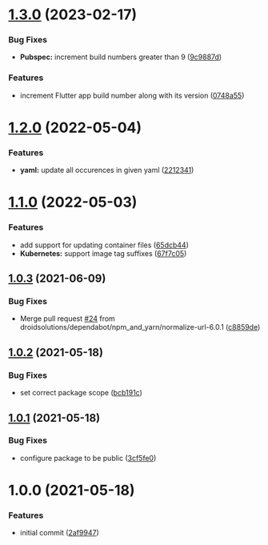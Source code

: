 # [1.3.0](https://github.com/droidsolutions/semantic-release-update-file/compare/v1.2.0...v1.3.0) (2023-02-17)


### Bug Fixes

* **Pubspec:** increment build numbers greater than 9 ([9c9887d](https://github.com/droidsolutions/semantic-release-update-file/commit/9c9887d0380def5f0e5ed3ce3635be8661af2090))


### Features

* increment Flutter app build number along with its version ([0748a55](https://github.com/droidsolutions/semantic-release-update-file/commit/0748a55e70b1086a0e2a853dcd13c7c6d6167b25))

# [1.2.0](https://github.com/droidsolutions/semantic-release-update-file/compare/v1.1.0...v1.2.0) (2022-05-04)


### Features

* **yaml:** update all occurences in given yaml ([2212341](https://github.com/droidsolutions/semantic-release-update-file/commit/221234167f5703fcd04684e48d76597d1e21176f))

# [1.1.0](https://github.com/droidsolutions/semantic-release-update-file/compare/v1.0.3...v1.1.0) (2022-05-03)


### Features

* add support for updating container files ([65dcb44](https://github.com/droidsolutions/semantic-release-update-file/commit/65dcb44cfad74d9da7ae0015c24a60ae7da0769a))
* **Kubernetes:** support image tag suffixes ([67f7c05](https://github.com/droidsolutions/semantic-release-update-file/commit/67f7c0519dfd5fb0b74766b9b8701a3d5e4c85cd))

## [1.0.3](https://github.com/droidsolutions/semantic-release-update-file/compare/v1.0.2...v1.0.3) (2021-06-09)


### Bug Fixes

* Merge pull request [#24](https://github.com/droidsolutions/semantic-release-update-file/issues/24) from droidsolutions/dependabot/npm_and_yarn/normalize-url-6.0.1 ([c8859de](https://github.com/droidsolutions/semantic-release-update-file/commit/c8859deed39457e826ae49512418c1a0fa84d0f9))

## [1.0.2](https://github.com/droidsolutions/semantic-release-update-file/compare/v1.0.1...v1.0.2) (2021-05-18)


### Bug Fixes

* set correct package scope ([bcb191c](https://github.com/droidsolutions/semantic-release-update-file/commit/bcb191c270f1d624c96929502e23dda72b814116))

## [1.0.1](https://github.com/droidsolutions/semantic-release-update-file/compare/v1.0.0...v1.0.1) (2021-05-18)


### Bug Fixes

* configure package to be public ([3cf5fe0](https://github.com/droidsolutions/semantic-release-update-file/commit/3cf5fe02b34041e43ede5fc8cd277b60cf7d9f24))

# 1.0.0 (2021-05-18)


### Features

* initial commit ([2af9947](https://github.com/droidsolutions/semantic-release-update-file/commit/2af99479f1feecc512b05594546275a856ec0859))
